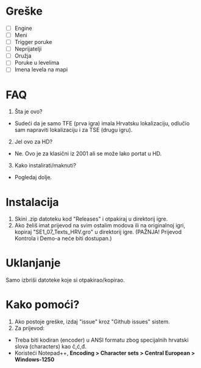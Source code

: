 # Greške
- [ ] Engine
- [ ] Meni
- [ ] Trigger poruke
- [ ] Neprijatelji
- [ ] Oružja
- [ ] Poruke u levelima
- [ ] Imena levela na mapi

# FAQ
1. Šta je ovo?
  * Sudeći da je samo TFE (prva igra) imala Hrvatsku lokalizaciju, odlučio sam napraviti lokalizaciju i za TSE (drugu igru).
2. Jel ovo za HD?
  * Ne. Ovo je za klasični iz 2001 ali se može lako portat u HD.
3. Kako instalirati/maknuti?
  * Pogledaj dolje.
  
# Instalacija
1. Skini .zip datoteku kod "Releases" i otpakiraj u direktorij igre.
2. Ako želiš imat prijevod na svim ostalim modova ili na originalnoj igri, kopiraj "SE1_07_Texts_HRV.gro" u direktorij igre. (PAŽNJA! Prijevod Kontrola i Demo-a neće biti dostupan.)

# Uklanjanje
Samo izbriši datoteke koje si otpakirao/kopirao.

# Kako pomoći?
1. Ako postoje greške, izdaj "issue" kroz "Github issues" sistem.
2. Za prijevod:
- Treba biti kodiran (encoder) u ANSI formatu zbog specijalnih hrvatski slova (characters) kao č,ć,đ.
- Koristeći Notepad++, <b>Encoding > Character sets > Central European > Windows-1250</b>
